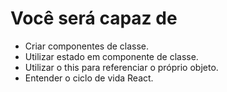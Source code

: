# Você será capaz de

- Criar componentes de classe.
- Utilizar estado em componente de classe.
- Utilizar o this para referenciar o próprio objeto.
- Entender o ciclo de vida React.
